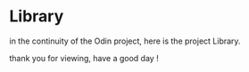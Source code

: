 # Library
 in the continuity of the Odin project, here is the project Library.

 thank you for viewing, have a good day !
